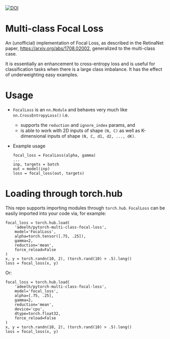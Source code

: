 [![DOI](https://zenodo.org/badge/292520399.svg)](https://zenodo.org/badge/latestdoi/292520399)

# Multi-class Focal Loss

An (unofficial) implementation of Focal Loss, as described in the RetinaNet paper, https://arxiv.org/abs/1708.02002, generalized to the multi-class case.

It is essentially an enhancement to cross-entropy loss and is useful for classification tasks when there is a large class imbalance. It has the effect of underweighting easy examples.

# Usage
- `FocalLoss` is an `nn.Module` and behaves very much like `nn.CrossEntropyLoss()` i.e.
    - supports the `reduction` and `ignore_index` params, and
    - is able to work with 2D inputs of shape `(N, C)` as well as K-dimensional inputs of shape `(N, C, d1, d2, ..., dK)`.

- Example usage
    ```python3
    focal_loss = FocalLoss(alpha, gamma)
	...
	inp, targets = batch
    out = model(inp)
	loss = focal_loss(out, targets)
    ```

# Loading through torch.hub
This repo supports importing modules through `torch.hub`. `FocalLoss` can be easily imported into your code via, for example:
```python3
focal_loss = torch.hub.load(
	'adeelh/pytorch-multi-class-focal-loss',
	model='FocalLoss',
	alpha=torch.tensor([.75, .25]),
	gamma=2,
	reduction='mean',
	force_reload=False
)
x, y = torch.randn(10, 2), (torch.rand(10) > .5).long()
loss = focal_loss(x, y)
```
Or:
```python3
focal_loss = torch.hub.load(
	'adeelh/pytorch-multi-class-focal-loss',
	model='focal_loss',
	alpha=[.75, .25],
	gamma=2,
	reduction='mean',
	device='cpu',
	dtype=torch.float32,
	force_reload=False
)
x, y = torch.randn(10, 2), (torch.rand(10) > .5).long()
loss = focal_loss(x, y)
```
